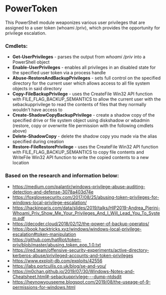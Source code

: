 # PowerToken
This PowerShell module weaponizes various user privileges that are assigned to a user token (whoami /priv), which provides the opportunity for privilege escalation.

### Cmdlets:
* **Get-UserPrivileges** - parses the output from *whoami /priv* into a PowerShell object
* **Enable-UserPrivileges** - enables all privileges in an disabled state for the specified user token via a process handle
* **Abuse-RestoreAndBackupPrivileges** - sets full control on the specified directory for the current user which allows access to all file system objects in said directory
* **Copy-FileBackupPrivilege** - uses the CreateFile Win32 API function with FILE_FLAG_BACKUP_SEMANTICS to allow the current user with the sebackupprivilege to read the contents of files that they normally wouldn't have access to
* **Create-ShadowCopyBackupPrivilege** - create a shadow copy of the specified drive or file system object using diskshadow or wbadmin (restore, copy or overwrite file permission with the following cmdlets above)
* **Delete-ShadowCopy** - delete the shadow copy you made via the alias specified during creation 
* **Restore-FileRestorePrivilege** - uses the CreateFile Win32 API function with FILE_FLAG_BACKUP_SEMANTICS to copy file contents and WriteFile Win32 API function to write the copied contents to a new location



### Based on the research and information below:
* https://medium.com/palantir/windows-privilege-abuse-auditing-detection-and-defense-3078a403d74e
* https://foxglovesecurity.com/2017/08/25/abusing-token-privileges-for-windows-local-privilege-escalation/
* https://hackinparis.com/data/slides/2019/talks/HIP2019-Andrea_Pierini-Whoami_Priv_Show_Me_Your_Privileges_And_I_Will_Lead_You_To_System.pdf
* https://decoder.cloud/2018/02/12/the-power-of-backup-operatos/
* https://book.hacktricks.xyz/windows/windows-local-privilege-escalation#token-manipulation
* https://github.com/hatRiot/token-priv/blob/master/abusing_token_eop_1.0.txt
* https://ired.team/offensive-security-experiments/active-directory-kerberos-abuse/privileged-accounts-and-token-privileges
* https://www.exploit-db.com/exploits/42556
* https://labs.portcullis.co.uk/blog/se-and-you/
* https://m0chan.github.io/2019/07/30/Windows-Notes-and-Cheatsheet.html#-sebackupprivlege---dump-ntdsdit
* https://heynowyouseeme.blogspot.com/2019/08/the-useage-of-9-permissions-for-windows.html
